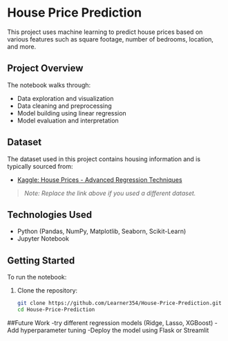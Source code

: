 # House Price Prediction
This project uses machine learning to predict house prices based on various features such as square footage, number of bedrooms, location, and more.

## Project Overview
The notebook walks through:
- Data exploration and visualization
- Data cleaning and preprocessing
- Model building using linear regression
- Model evaluation and interpretation

##  Dataset
The dataset used in this project contains housing information and is typically sourced from:
- [Kaggle: House Prices - Advanced Regression Techniques](https://www.kaggle.com/competitions/house-prices-advanced-regression-techniques)

> *Note: Replace the link above if you used a different dataset.*

##  Technologies Used

- Python (Pandas, NumPy, Matplotlib, Seaborn, Scikit-Learn)
- Jupyter Notebook

##  Getting Started

To run the notebook:

1. Clone the repository:
   ```bash
   git clone https://github.com/Learner354/House-Price-Prediction.git
   cd House-Price-Prediction
##Future Work
-try different regression models (Ridge, Lasso, XGBoost)
-Add hyperparameter tuning
-Deploy the model using Flask or Streamlit 
